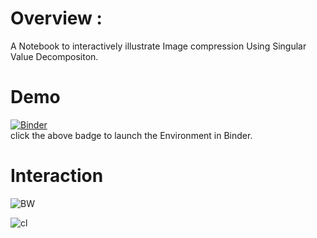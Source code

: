 

# Overview :

A Notebook to interactively illustrate  Image compression Using Singular Value Decompositon. 

# Demo


[![Binder](https://mybinder.org/badge_logo.svg)](https://mybinder.org/v2/gh/raj-sahu/COMPRESS-IMAGE/master?filepath=compressImg.ipynb)
<br>
click the above badge to launch the Environment in Binder.

# Interaction
![BW](gif/bg)

![cl](gif/cl)
